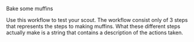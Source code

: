 Bake some muffins

Use this workflow to test your scout. The workflow consist only of 3 steps that represents the steps to making muffins. What 
these different steps actually make is a string that contains a description of the actions taken.
